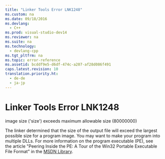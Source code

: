 ```yaml
---
title: "Linker Tools Error LNK1248"
ms.custom: na
ms.date: 09/18/2016
ms.devlang: 
  - C++
ms.prod: visual-studio-dev14
ms.reviewer: na
ms.suite: na
ms.technology: 
  - devlang-cpp
ms.tgt_pltfrm: na
ms.topic: error-reference
ms.assetid: bcddf9e5-d6df-474c-a207-af28d086f491
caps.latest.revision: 10
translation.priority.ht: 
  - de-de
  - ja-jp
---
```

# Linker Tools Error LNK1248
image size ('size') exceeds maximum allowable size (80000000)  
  
 The linker determined that the size of the output file will exceed the largest possible size for a program image. You may want to make your program into multiple DLLs. For more information on the program executable (PE), see the article "Peering Inside the PE: A Tour of the Win32 Portable Executable File Format" in the [MSDN Library](http://go.microsoft.com/fwlink/?linkid=556).